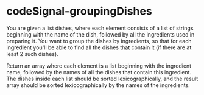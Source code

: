 # codeSignal-groupingDishes

You are given a list dishes, where each element consists of a list of strings beginning with the name of the dish, followed by all the ingredients used in preparing it. You want to group the dishes by ingredients, so that for each ingredient you'll be able to find all the dishes that contain it (if there are at least 2 such dishes).

Return an array where each element is a list beginning with the ingredient name, followed by the names of all the dishes that contain this ingredient. The dishes inside each list should be sorted lexicographically, and the result array should be sorted lexicographically by the names of the ingredients.
